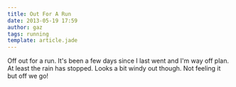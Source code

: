 ```yaml
---
title: Out For A Run
date: 2013-05-19 17:59
author: gaz
tags: running
template: article.jade
---
```

Off out for a run. It's been a few days since I last went and I'm way off plan. At least the rain has stopped. Looks a bit windy out though. Not feeling it but off we go!
